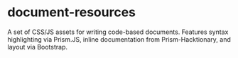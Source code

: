 document-resources
==================

A set of CSS/JS assets for writing code-based documents. Features syntax highlighting via Prism.JS, inline documentation from Prism-Hacktionary, and layout via Bootstrap.
